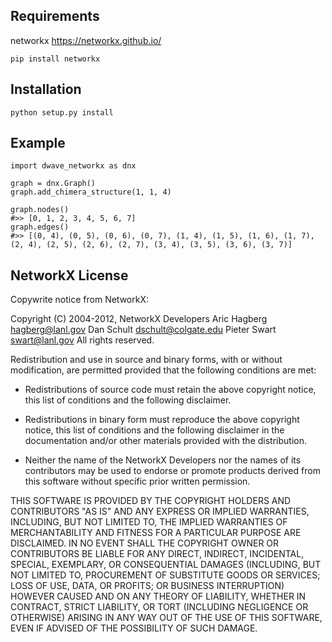 ## Requirements
networkx https://networkx.github.io/

`pip install networkx`

## Installation

`python setup.py install`

## Example

```
import dwave_networkx as dnx

graph = dnx.Graph()
graph.add_chimera_structure(1, 1, 4)

graph.nodes()
#>> [0, 1, 2, 3, 4, 5, 6, 7]
graph.edges()
#>> [(0, 4), (0, 5), (0, 6), (0, 7), (1, 4), (1, 5), (1, 6), (1, 7), (2, 4), (2, 5), (2, 6), (2, 7), (3, 4), (3, 5), (3, 6), (3, 7)]
```

## NetworkX License
Copywrite notice from NetworkX:

Copyright (C) 2004-2012, NetworkX Developers
Aric Hagberg <hagberg@lanl.gov>
Dan Schult <dschult@colgate.edu>
Pieter Swart <swart@lanl.gov>
All rights reserved.

Redistribution and use in source and binary forms, with or without
modification, are permitted provided that the following conditions are
met:

  * Redistributions of source code must retain the above copyright
    notice, this list of conditions and the following disclaimer.

  * Redistributions in binary form must reproduce the above
    copyright notice, this list of conditions and the following
    disclaimer in the documentation and/or other materials provided
    with the distribution.

  * Neither the name of the NetworkX Developers nor the names of its
    contributors may be used to endorse or promote products derived
    from this software without specific prior written permission.


THIS SOFTWARE IS PROVIDED BY THE COPYRIGHT HOLDERS AND CONTRIBUTORS
"AS IS" AND ANY EXPRESS OR IMPLIED WARRANTIES, INCLUDING, BUT NOT
LIMITED TO, THE IMPLIED WARRANTIES OF MERCHANTABILITY AND FITNESS FOR
A PARTICULAR PURPOSE ARE DISCLAIMED. IN NO EVENT SHALL THE COPYRIGHT
OWNER OR CONTRIBUTORS BE LIABLE FOR ANY DIRECT, INDIRECT, INCIDENTAL,
SPECIAL, EXEMPLARY, OR CONSEQUENTIAL DAMAGES (INCLUDING, BUT NOT
LIMITED TO, PROCUREMENT OF SUBSTITUTE GOODS OR SERVICES; LOSS OF USE,
DATA, OR PROFITS; OR BUSINESS INTERRUPTION) HOWEVER CAUSED AND ON ANY
THEORY OF LIABILITY, WHETHER IN CONTRACT, STRICT LIABILITY, OR TORT
(INCLUDING NEGLIGENCE OR OTHERWISE) ARISING IN ANY WAY OUT OF THE USE
OF THIS SOFTWARE, EVEN IF ADVISED OF THE POSSIBILITY OF SUCH DAMAGE.